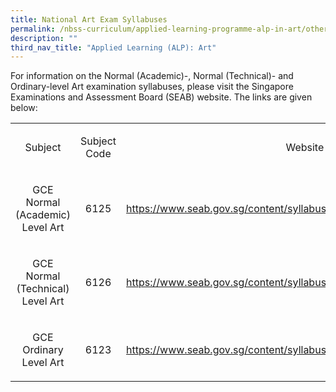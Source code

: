 ```yaml
---
title: National Art Exam Syllabuses
permalink: /nbss-curriculum/applied-learning-programme-alp-in-art/other-information/national-art-exam-syllabuse/
description: ""
third_nav_title: "Applied Learning (ALP): Art"
---
```



<p>For information on the Normal (Academic)-, Normal (Technical)- and Ordinary-level Art examination syllabuses, please visit the Singapore Examinations and Assessment Board (SEAB) website. The links are given below:</p>
<table>
<tbody>
<tr>
<td style="text-align: center;" width="243">
<p>Subject</p>
</td>
<td style="text-align: center;" width="104">
<p>Subject Code</p>
</td>
<td style="text-align: center;" width="269">
<p>Website Link</p>
</td>
</tr>
<tr>
<td style="text-align: center;" width="243">
<p>GCE Normal (Academic) Level Art</p>
</td>
<td style="text-align: center;" width="104">
<p>6125</p>
</td>
<td width="269">
<p><a href="https://www.seab.gov.sg/content/syllabus/nlevel/2015Syllabus/6125_2015.pdf">https://www.seab.gov.sg/content/syllabus/nlevel/2015Syllabus/6125_2015.pdf</a></p>
</td>
</tr>
<tr>
<td style="text-align: center;" width="243">
<p>GCE Normal (Technical) Level Art</p>
</td>
<td style="text-align: center;" width="104">
<p>6126</p>
</td>
<td width="269">
<p><a href="https://www.seab.gov.sg/content/syllabus/nlevel/2015Syllabus/6126_2015.pdf">https://www.seab.gov.sg/content/syllabus/nlevel/2015Syllabus/6126_2015.pdf</a></p>
</td>
</tr>
<tr>
<td style="text-align: center;" width="243">
<p>GCE Ordinary Level Art</p>
</td>
<td style="text-align: center;" width="104">
<p>6123</p>
</td>
<td width="269">
<p><a href="https://www.seab.gov.sg/content/syllabus/olevel/2015Syllabus/6123_2015.pdf">https://www.seab.gov.sg/content/syllabus/olevel/2015Syllabus/6123_2015.pdf</a></p>
</td>
</tr>
</tbody>
</table>